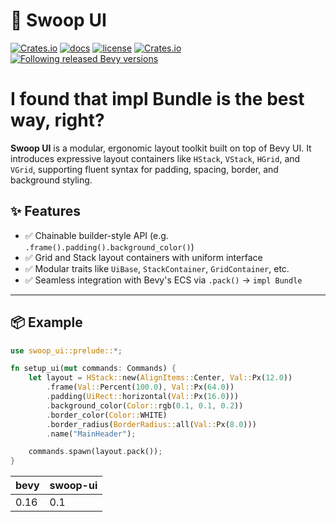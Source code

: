 # 🧱 Swoop UI
[![Crates.io](https://img.shields.io/crates/v/swoop-ui)](https://crates.io/crates/swoop-ui)
[![docs](https://docs.rs/swoop-ui/badge.svg)](https://docs.rs/swoop-ui/)
[![license](https://img.shields.io/badge/license-MIT-blue.svg)](https://github.com/NoMaoSky/swoop-ui/blob/main/LICENSE)
[![Crates.io](https://img.shields.io/crates/d/swoop-ui)](https://crates.io/crates/swoop-ui)
[![Following released Bevy versions](https://img.shields.io/badge/Bevy%20tracking-released%20version-lightblue)](https://bevyengine.org/learn/quick-start/plugin-development/#main-branch-tracking)

# I found that impl Bundle is the best way, right?

**Swoop UI** is a modular, ergonomic layout toolkit built on top of Bevy UI. It introduces expressive layout containers like `HStack`, `VStack`, `HGrid`, and `VGrid`, supporting fluent syntax for padding, spacing, border, and background styling.

## ✨ Features

- ✅ Chainable builder-style API (e.g. `.frame().padding().background_color()`)
- ✅ Grid and Stack layout containers with uniform interface
- ✅ Modular traits like `UiBase`, `StackContainer`, `GridContainer`, etc.
- ✅ Seamless integration with Bevy's ECS via `.pack()` → `impl Bundle`

---

## 📦 Example

```rust
use swoop_ui::prelude::*;

fn setup_ui(mut commands: Commands) {
    let layout = HStack::new(AlignItems::Center, Val::Px(12.0))
        .frame(Val::Percent(100.0), Val::Px(64.0))
        .padding(UiRect::horizontal(Val::Px(16.0)))
        .background_color(Color::rgb(0.1, 0.1, 0.2))
        .border_color(Color::WHITE)
        .border_radius(BorderRadius::all(Val::Px(8.0)))
        .name("MainHeader");

    commands.spawn(layout.pack());
}
```

| bevy  | swoop-ui |
|-------|----------|
| 0.16  | 0.1      |
